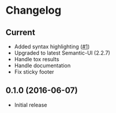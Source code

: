 Changelog
=========

Current
-------

- Added syntax highlighting ([#1](https://github.com/apihackers/devpi-semantic-ui/pull/1))
- Upgraded to latest Semantic-UI (2.2.7)
- Handle tox results
- Handle documentation
- Fix sticky footer

0.1.0 (2016-06-07)
------------------

- Initial release
